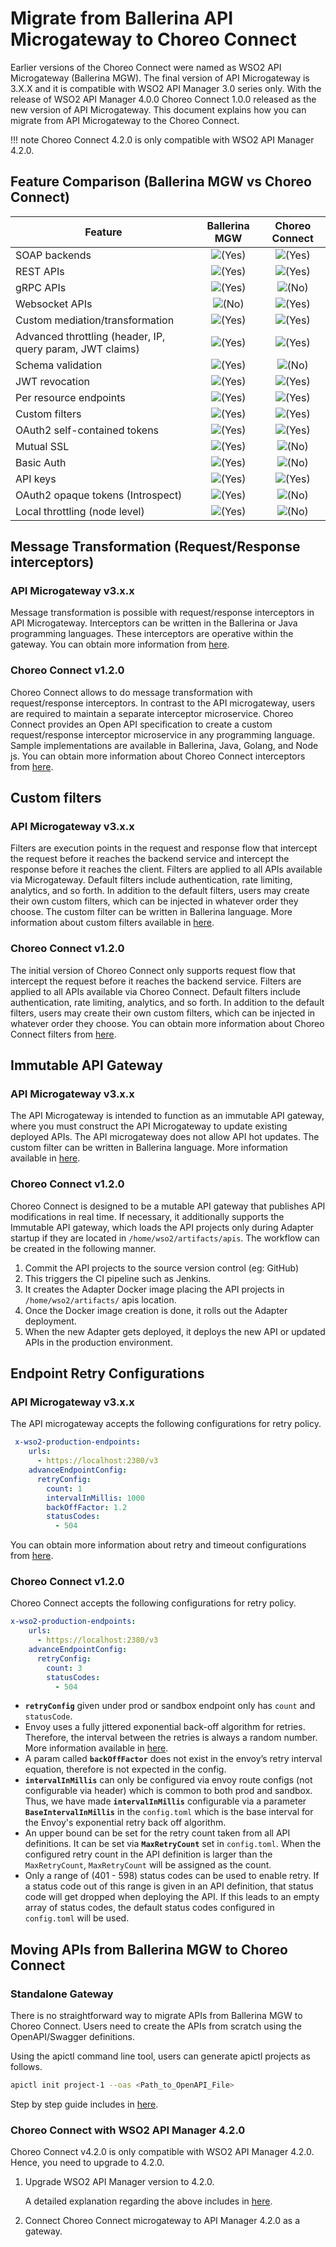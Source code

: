 # Migrate from Ballerina API Microgateway to Choreo Connect

Earlier versions of the Choreo Connect were named as WSO2 API Microgateway (Ballerina MGW). The final version of API Microgateway is 3.X.X and it is compatible with WSO2 API Manager 3.0 series only. With the release of WSO2 API Manager 4.0.0 Choreo Connect 1.0.0 released as the new version of API Microgateway. This document explains how you can migrate from API Microgateway to the Choreo Connect.

!!! note
    Choreo Connect 4.2.0 is only compatible with WSO2 API Manager 4.2.0.

## Feature Comparison (Ballerina MGW vs Choreo Connect)

| **Feature**          | **Ballerina MGW**                                   | **Choreo Connect**                                  |
|----------------------|:---------------------------------------------------:|:---------------------------------------------------:|
| SOAP  backends       | ![(Yes)]({{base_path}}/assets/img/deploy/check.svg) | ![(Yes)]({{base_path}}/assets/img/deploy/check.svg) |
| REST APIs            | ![(Yes)]({{base_path}}/assets/img/deploy/check.svg) | ![(Yes)]({{base_path}}/assets/img/deploy/check.svg) |
| gRPC APIs            | ![(Yes)]({{base_path}}/assets/img/deploy/check.svg) | ![(No)]({{base_path}}/assets/img/deploy/error.svg)  |
| Websocket APIs       | ![(No)]({{base_path}}/assets/img/deploy/error.svg)  | ![(Yes)]({{base_path}}/assets/img/deploy/check.svg) |
| Custom mediation/transformation| ![(Yes)]({{base_path}}/assets/img/deploy/check.svg) | ![(Yes)]({{base_path}}/assets/img/deploy/check.svg)  |
| Advanced throttling (header, IP, query param, JWT claims)| ![(Yes)]({{base_path}}/assets/img/deploy/check.svg) | ![(Yes)]({{base_path}}/assets/img/deploy/check.svg)  |
| Schema validation    | ![(Yes)]({{base_path}}/assets/img/deploy/check.svg) | ![(No)]({{base_path}}/assets/img/deploy/error.svg)  |
| JWT revocation       | ![(Yes)]({{base_path}}/assets/img/deploy/check.svg) | ![(Yes)]({{base_path}}/assets/img/deploy/check.svg) |
| Per resource endpoints| ![(Yes)]({{base_path}}/assets/img/deploy/check.svg) | ![(Yes)]({{base_path}}/assets/img/deploy/check.svg)|
| Custom filters       | ![(Yes)]({{base_path}}/assets/img/deploy/check.svg) | ![(Yes)]({{base_path}}/assets/img/deploy/check.svg) |
| OAuth2 self-contained tokens| ![(Yes)]({{base_path}}/assets/img/deploy/check.svg) | ![(Yes)]({{base_path}}/assets/img/deploy/check.svg) |
| Mutual SSL           | ![(Yes)]({{base_path}}/assets/img/deploy/check.svg) | ![(No)]({{base_path}}/assets/img/deploy/error.svg)  |
| Basic Auth           | ![(Yes)]({{base_path}}/assets/img/deploy/check.svg) | ![(No)]({{base_path}}/assets/img/deploy/error.svg)  |
| API keys             | ![(Yes)]({{base_path}}/assets/img/deploy/check.svg) | ![(Yes)]({{base_path}}/assets/img/deploy/check.svg) |
| OAuth2 opaque tokens (Introspect)| ![(Yes)]({{base_path}}/assets/img/deploy/check.svg) | ![(No)]({{base_path}}/assets/img/deploy/error.svg)  |
| Local throttling (node level)| ![(Yes)]({{base_path}}/assets/img/deploy/check.svg) | ![(No)]({{base_path}}/assets/img/deploy/error.svg)  |

## Message Transformation (Request/Response interceptors)

### API Microgateway v3.x.x
Message transformation is possible with request/response interceptors in API Microgateway. Interceptors can be written in the Ballerina or Java programming languages. These interceptors are operative within the gateway. You can obtain more information from [here](https://mg.docs.wso2.com/en/latest/how-tos/message-transformation/message-transformation-overview/).

### Choreo Connect v1.2.0
Choreo Connect allows to do message transformation with request/response interceptors. In contrast to the API microgateway, users are required to maintain a separate interceptor microservice.  Choreo Connect provides an Open API specification to create a custom request/response interceptor microservice in any programming language. Sample implementations are available in Ballerina, Java, Golang, and Node js. You can obtain more information about Choreo Connect interceptors from [here]({{base_path}}/deploy-and-publish/deploy-on-gateway/choreo-connect/message-transformation/message-transformation-overview/).

## Custom filters

### API Microgateway v3.x.x
Filters are execution points in the request and response flow that intercept the request before it reaches the backend service and intercept the response before it reaches the client. Filters are applied to all APIs available via Microgateway. Default filters include authentication, rate limiting, analytics, and so forth. In addition to the default filters, users may create their own custom filters, which can be injected in whatever order they choose. The custom filter can be written in Ballerina language. More information about custom filters available in [here]( https://mg.docs.wso2.com/en/latest/how-tos/extensions/custom-filters/).

### Choreo Connect v1.2.0
The initial version of Choreo Connect only supports request flow that intercept the request before it reaches the backend service. Filters are applied to all APIs available via Choreo Connect. Default filters include authentication, rate limiting, analytics, and so forth. In addition to the default filters, users may create their own custom filters, which can be injected in whatever order they choose.  You can obtain more information about Choreo Connect filters from [here]({{base_path}}/deploy-and-publish/deploy-on-gateway/choreo-connect/extensions/custom-filters/#adding-a-custom-filter).


## Immutable API Gateway

### API Microgateway v3.x.x
The API Microgateway is intended to function as an immutable API gateway, where you must construct the API Microgateway to update existing deployed APIs. The API microgateway does not allow API hot updates. The custom filter can be written in Ballerina language. More information available in [here]( https://mg.docs.wso2.com/en/latest/faqs/#building-a-microgateway-project).

### Choreo Connect v1.2.0
Choreo Connect is designed to be a mutable API gateway that publishes API modifications in real time. If necessary, it additionally supports the Immutable API gateway, which loads the API projects only during Adapter startup if they are located in `/home/wso2/artifacts/apis`. The workflow can be created in the following manner.

1. Commit the API projects to the source version control (eg: GitHub)
2. This triggers the CI pipeline such as Jenkins.
3. It creates the Adapter Docker image placing the API projects in  `/home/wso2/artifacts/` apis location.
4. Once the Docker image creation is done, it rolls out the Adapter deployment.
5. When the new Adapter gets deployed, it deploys the new API or updated APIs in the
production environment.

## Endpoint Retry Configurations

### API Microgateway v3.x.x

The API microgateway accepts the following configurations for retry policy.

``` yaml
 x-wso2-production-endpoints:
    urls:
      - https://localhost:2380/v3
    advanceEndpointConfig:
      retryConfig:
        count: 1
        intervalInMillis: 1000
        backOffFactor: 1.2
        statusCodes:
          - 504
```

You can obtain more information about retry and timeout configurations from [here](https://mg.docs.wso2.com/en/latest/how-tos/endpoints/resiliency/retry-and-timeout-configs/#retry-config).

### Choreo Connect v1.2.0

Choreo Connect accepts the following configurations for retry policy.

``` yaml
x-wso2-production-endpoints:
    urls:
      - https://localhost:2380/v3
    advanceEndpointConfig:
      retryConfig:
        count: 3
        statusCodes:
          - 504

```

- **`retryConfig`** given under prod or sandbox endpoint only has `count` and `statusCode`. 
- Envoy uses a fully jittered exponential back-off algorithm for retries. Therefore, the interval between the retries is always a random number. More information available in [here](https://www.envoyproxy.io/docs/envoy/latest/configuration/http/http_filters/router_filter#x-envoy-max-retries).
- A param called **`backOffFactor`** does not exist in the envoy’s retry interval equation, therefore is not expected in the config. 
- **`intervalInMillis`** can only be configured via envoy route configs (not configurable via header) which is common to both prod and sandbox. Thus, we have made **`intervalInMillis`** configurable via a parameter **`BaseIntervalInMillis`** in the `config.toml` which is the base interval for the Envoy's exponential retry back off algorithm.
- An upper bound can be set for the retry count taken from all API definitions. It can be set via **`MaxRetryCount`** set in `config.toml`. When the configured retry count in the API definition is larger than the `MaxRetryCount`, `MaxRetryCount` will be assigned as the count.
- Only a range of (401 - 598) status codes can be used to enable retry. If a status code out of this range is given in an API definition, that status code will get dropped when deploying the API. If this leads to an empty array of status codes, the default status codes configured in `config.toml` will be used. 

## Moving APIs from Ballerina MGW to Choreo Connect

### Standalone Gateway

There is no straightforward way to migrate APIs from Ballerina MGW to Choreo Connect. Users need to create the APIs from scratch using the OpenAPI/Swagger definitions.

Using the apictl command line tool, users can generate apictl projects as follows.

``` bash
apictl init project-1 --oas <Path_to_OpenAPI_File>
```

Step by step guide includes in [here]({{base_path}}/deploy-and-publish/deploy-on-gateway/choreo-connect/deploy-api/deploy-rest-api-in-choreo-connect/#choreo-connect-as-a-standalone-gateway).

### Choreo Connect with WSO2 API Manager 4.2.0

Choreo Connect v4.2.0 is only compatible with WSO2 API Manager 4.2.0. Hence, you need to upgrade to 4.2.0.

1. Upgrade WSO2 API Manager version to 4.2.0. 

    A detailed explanation regarding the above includes in  [here]({{base_path}}/install-and-setup/upgrading-wso2-api-manager/320-to-410/upgrading-from-320-to-410/).

2. Connect Choreo Connect microgateway to API Manager 4.2.0 as a gateway.



